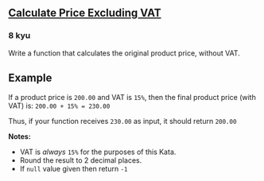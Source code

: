 <h2><a href=https://www.codewars.com/kata/5890d8bc9f0f422cf200006b/train/python target="_blank">Calculate Price Excluding VAT</a></h2><h3>8 kyu</h3><p>Write a function that calculates the original product price, without VAT.</p><h2 id="example">Example</h2><p>If a product price is <code>200.00</code> and VAT is <code>15%</code>, then the final product price (with VAT) is: <code>200.00 + 15% = 230.00</code></p><p>Thus, if your function receives <code>230.00</code> as input, it should return <code>200.00</code></p><p><strong>Notes:</strong> </p><ul><li>VAT is <em>always</em> <code>15%</code> for the purposes of this Kata.</li><li>Round the result to 2 decimal places.</li><li>If <code>null</code> value given then return <code>-1</code></li></ul>